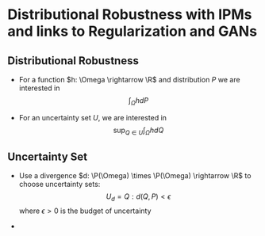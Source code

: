 # Distributional Robustness with IPMs and links to Regularization and GANs



## Distributional Robustness

* For a function $h: \Omega \rightarrow \R$ and distribution $P$ we are interested in
  $$
  \int_{\Omega}hdP
  $$
  

* For an uncertainty set $U$, we are interested in 
  $$
  \sup_{Q\in U}\int_{\Omega}hdQ
  $$



## Uncertainty Set

* Use a divergence $d: \P(\Omega) \times \P(\Omega) \rightarrow \R$ to choose uncertainty sets:
  $$
  U_{d} = {Q: d(Q, P) < \epsilon}
  $$
  where $\epsilon > 0$ is the budget of uncertainty 

* 

